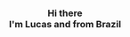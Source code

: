 ### 

<div align="center" dir="auto">
<h3>  Hi there   </br>
 I'm Lucas and from Brazil </h3> 

</br>
<!--
<a href="https://github.com/LKzinxyz">
<img height="135em" src="https://github-readme-stats.vercel.app/api?username=LKzinxyz&show_icons=true&theme=midnight-purple"/><img height="135em" src="https://github-readme-stats.vercel.app/api/top-langs/?username=LKzinxyz&layout=compact&theme=midnight-purple"/>
</div>


<div style="display: inline_block"><br> 
<div align="center" dir="auto">


<img align="center" alt="LK-Js" height="30" width="40" src="https://cdn.jsdelivr.net/gh/devicons/devicon/icons/javascript/javascript-original.svg"/>

<img align="center" alt="LK-Ts" height="30" width="40" src="https://cdn.jsdelivr.net/gh/devicons/devicon/icons/typescript/typescript-original.svg"/>

<img align="center" alt="LK-py" height="30" width="40" src="https://cdn.jsdelivr.net/gh/devicons/devicon/icons/python/python-original.svg"/>
  
<img align="center" alt="LK-html" height="30" width="40" src="https://cdn.jsdelivr.net/gh/devicons/devicon/icons/html5/html5-plain.svg"/>

<img align="center" alt="LK-Css" height="30" width="40" src="https://cdn.jsdelivr.net/gh/devicons/devicon/icons/css3/css3-plain.svg"/>

<img align="center" alt="LK-vs" height="30" width="40" src="https://cdn.jsdelivr.net/gh/devicons/devicon/icons/vscode/vscode-original.svg"/>

<img align="center" alt="LK-intelij" height="30" width="40" src="https://cdn.jsdelivr.net/gh/devicons/devicon/icons/intellij/intellij-plain.svg"/>
  
<img align="center" alt="LK-C" height="30" width="40" src="https://cdn.jsdelivr.net/gh/devicons/devicon/icons/c/c-plain.svg"/>

<img align="center" alt="LK-Cplus" height="30" width="40" src="https://cdn.jsdelivr.net/gh/devicons/devicon/icons/cplusplus/cplusplus-plain.svg"/>

<img align="center" alt="LK-Csharp" height="30" width="40" src="https://cdn.jsdelivr.net/gh/devicons/devicon/icons/csharp/csharp-plain.svg"/>
  
<img align="center" alt="LK-lua" height="30" width="40" src="https://cdn.jsdelivr.net/gh/devicons/devicon/icons/lua/lua-plain.svg"/>
 -->

</div>
</div>

<div style="display: inline_block"><br> 
<div align="center" dir="auto">



</div>



 

